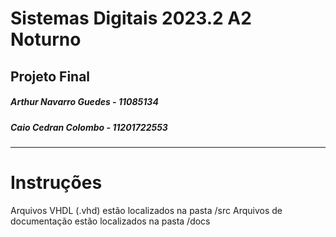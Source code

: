 # Sistemas Digitais 2023.2 A2 Noturno
## Projeto Final
##### Arthur Navarro Guedes - 11085134
##### Caio Cedran Colombo - 11201722553
---

# Instruções
Arquivos VHDL (.vhd) estão localizados na pasta /src
Arquivos de documentação estão localizados na pasta /docs